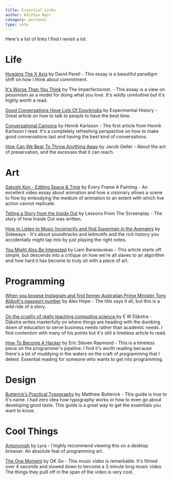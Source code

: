 ```yaml
---
title: Essential Links
author: Adithya Nair
category: personal
type: note
---
```


Here's a list of links I find I revisit a lot.

# Life

[Hugging The X Axis](https://perell.com/essay/hugging-the-x-axis/) by David Perell - This essay is a beautiful paradigm shift on how I think about commitment.

[It's Worse Than You Think](https://ckarchive.com/b/75u7h8hkk9g9e) by The Imperfectionist. - This essay is a view on pessimism as a model for doing what you love. It's wildly unintuitive but it's highly worth a read.

[Good Conversations Have Lots Of Doorknobs](https://www.experimental-history.com/p/good-conversations-have-lots-of-doorknobs) by Experimental History - Great article on how to talk to people to have the best time.

[Conversational Canyons](https://www.henrikkarlsson.xyz/p/conversation) by Henrik Karlsson - The first article from Henrik Karlsson I read. It's a completely refreshing perspective on how to make good conversations last and having the best kind of conversations.

[How Can We Bear To Throw Anything Away](https://www.youtube.com/watch?v=ukJ_UA-JS5o) by Jacob Geller - About the act of preservation, and the excesses that it can reach.

# Art

[Satoshi Kon - Editing Space & Time](https://youtu.be/oz49vQwSoTE) by Every Frame A Painting - An excellent video essay about animation and how a visionary allows a scene to flow by embodying the medium of animation to an extent with which live action cannot replicate.

[Telling a Story from the Inside Out](https://youtu.be/ulm7bcB2xvY) by Lessons From The Screenplay - The story of how Inside Out was written.

[How to Listen to Music Incorrectly and find Superman in the Avengers](https://youtu.be/0mbtI4uRG9I) by Sideways - It's about soundtracks and leitmotifs and the rich history you accidentally might tap into by just playing the right notes.

[You Might Also Be Interested](https://thebaffler.com/outbursts/you-might-also-be-interested-baranauskas) by Liam Baranauskas - This article starts off simple, but descends into a critique on how we're all slaves to an algorithm and how hard it has become to truly sit with a piece of art.

# Programming

[When you browse Instagram and find former Australian Prime Minister Tony Abbott's passport number](https://mango.pdf.zone/finding-former-australian-prime-minister-tony-abbotts-passport-number-on-instagram/) by Alex Hope - The title says it all, but this is a wild ride of a story.

[On the cruelty of really teaching computing science ](https://www.cs.utexas.edu/~EWD/transcriptions/EWD10xx/EWD1036.html) by E W Dijkstra - Dijkstra writes masterfully on where things are heading with the dumbing down of education to serve business needs rather than academic needs. I find contention with many of his points but it's still a timeless article to read.

[How To Become A Hacker](http://www.catb.org/~esr/faqs/hacker-howto.html) by Eric Steven Raymond - This is a timeless piece on the programmer's pipeline. I find it's worth reading because there's a lot of muddying in the waters on the craft of programming that I detest. Essential reading for someone who wants to get into programming.

# Design

[Butterick’s Practical Typography](https://practicaltypography.com/) by Matthew Butterick - This guide is true to it's name. I had zero idea how typography works or how to even go about developing good taste. This guide is a great way to get the essentials you want to know.

# Cool Things

[Antonymph](https://lyra.horse/antonymph/) by Lyra - I highly recommend viewing this on a desktop browser. An absolute feat of programming art.

[The One Moment](https://youtu.be/QvW61K2s0tA) by OK Go - This music video is remarkable. It's filmed over 4 seconds and slowed down to become a 3 minute long music video. The things they pulll off in the span of the video is very cool.
